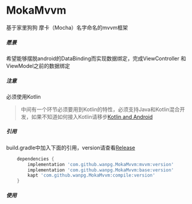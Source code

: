 # MokaMvvm
基于家里狗狗 摩卡（Mocha）名字命名的mvvm框架



##### 愿景

希望能够摆脱android的DataBinding而实现数据绑定，完成ViewController 和 ViewModel之前的数据绑定



##### 注意

必须使用Kotlin

> 中间有一个环节必须要用到Kotlin的特性，必须支持Java和Kotlin混合开发，如果不知道如何接入Kotlin请移步[Kotlin and Android](https://developer.android.com/kotlin/index.html)



##### 引用

build.gradle中加入下面的引用，version请查看[Release](https://github.com/wanpg/MokaMvvm/releases)

```groovy
    dependencies {
	    implementation 'com.github.wanpg.MokaMvvm:mvvm:version'
    	implementation 'com.github.wanpg.MokaMvvm:base:version'
        kapt 'com.github.wanpg.MokaMvvm:compile:version'
    }
```


##### 使用

